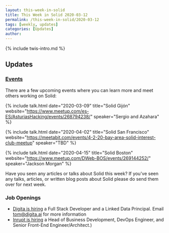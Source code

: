 ```yaml
---
layout: this-week-in-solid
title: This Week in Solid 2020-03-12
permalink: /this-week-in-solid/2020-03-12
tags: [weekly, updates]
categories: [Updates]
author:
---
```

{% include twis-intro.md %}

## Updates

### [Events](https://solidproject.org/events)

There are a few upcoming events where you can learn more and meet others working on Solid:

{%
 include talk.html
  date="2020-03-09"
  title="Solid Gijón"
  website="https://www.meetup.com/es-ES/AsturiasHacking/events/268794238/"
  speaker="Sergio and Azahara"
%}

{%
 include talk.html
  date="2020-04-02"
  title="Solid San Francisco"
  website="https://meetabit.com/events/4-2-20-bay-area-solid-interest-club-meetup"
  speaker="TBD"
%}

{%
 include talk.html
  date="2020-04-15"
  title="Solid Boston"
  website="https://www.meetup.com/DWeb-BOS/events/269144252/"
  speaker="Jackson Morgan"
%}

Have you seen any articles or talks about Solid this week? If you've seen any talks, articles, or written blog posts about Solid please do send them over for next week.

### Job Openings
* [Digita is hiring](https://www.digita.ai/careers) a Full Stack Developer and a Linked Data Principal. Email tom@digita.ai for more information
* [Inrupt is hiring](https://inrupt.com/careers) a Head of Business Development, DevOps Engineer, and Senior Front-End Engineer/Architect.)
